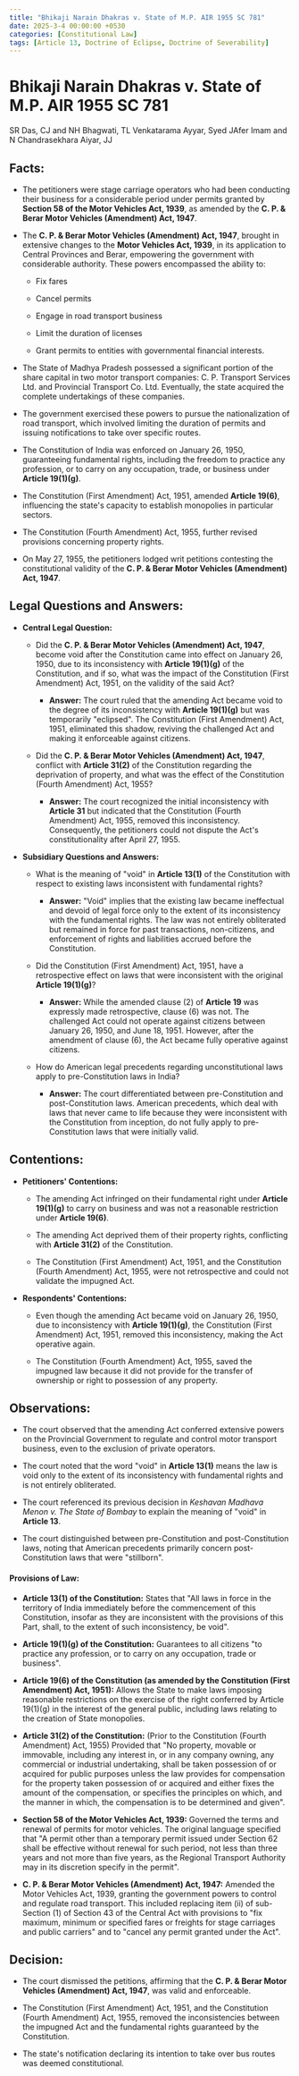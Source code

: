 ```yaml
---
title: "Bhikaji Narain Dhakras v. State of M.P. AIR 1955 SC 781"
date: 2025-3-4 00:00:00 +0530
categories: [Constitutional Law]
tags: [Article 13, Doctrine of Eclipse, Doctrine of Severability]
---
```



# Bhikaji Narain Dhakras v. State of M.P. AIR 1955 SC 781

SR Das, CJ and NH Bhagwati, TL Venkatarama Ayyar, Syed JAfer Imam and N Chandrasekhara Aiyar, JJ

## Facts:

*   The petitioners were stage carriage operators who had been conducting their business for a considerable period under permits granted by **Section 58 of the Motor Vehicles Act, 1939**, as amended by the **C. P. & Berar Motor Vehicles (Amendment) Act, 1947**.

*   The **C. P. & Berar Motor Vehicles (Amendment) Act, 1947**, brought in extensive changes to the **Motor Vehicles Act, 1939**, in its application to Central Provinces and Berar, empowering the government with considerable authority. These powers encompassed the ability to:

    *   Fix fares

    *   Cancel permits

    *   Engage in road transport business

    *   Limit the duration of licenses

    *   Grant permits to entities with governmental financial interests.

*   The State of Madhya Pradesh possessed a significant portion of the share capital in two motor transport companies: C. P. Transport Services Ltd. and Provincial Transport Co. Ltd. Eventually, the state acquired the complete undertakings of these companies.

*   The government exercised these powers to pursue the nationalization of road transport, which involved limiting the duration of permits and issuing notifications to take over specific routes.

*   The Constitution of India was enforced on January 26, 1950, guaranteeing fundamental rights, including the freedom to practice any profession, or to carry on any occupation, trade, or business under **Article 19(1)(g)**.

*   The Constitution (First Amendment) Act, 1951, amended **Article 19(6)**, influencing the state's capacity to establish monopolies in particular sectors.

*   The Constitution (Fourth Amendment) Act, 1955, further revised provisions concerning property rights.

*   On May 27, 1955, the petitioners lodged writ petitions contesting the constitutional validity of the **C. P. & Berar Motor Vehicles (Amendment) Act, 1947**.

## Legal Questions and Answers:

*   **Central Legal Question:**

    *   Did the **C. P. & Berar Motor Vehicles (Amendment) Act, 1947**, become void after the Constitution came into effect on January 26, 1950, due to its inconsistency with **Article 19(1)(g)** of the Constitution, and if so, what was the impact of the Constitution (First Amendment) Act, 1951, on the validity of the said Act?

        *   **Answer:** The court ruled that the amending Act became void to the degree of its inconsistency with **Article 19(1)(g)** but was temporarily "eclipsed". The Constitution (First Amendment) Act, 1951, eliminated this shadow, reviving the challenged Act and making it enforceable against citizens.

    *   Did the **C. P. & Berar Motor Vehicles (Amendment) Act, 1947**, conflict with **Article 31(2)** of the Constitution regarding the deprivation of property, and what was the effect of the Constitution (Fourth Amendment) Act, 1955?

        *   **Answer:** The court recognized the initial inconsistency with **Article 31** but indicated that the Constitution (Fourth Amendment) Act, 1955, removed this inconsistency. Consequently, the petitioners could not dispute the Act's constitutionality after April 27, 1955.

*   **Subsidiary Questions and Answers:**

    *   What is the meaning of "void" in **Article 13(1)** of the Constitution with respect to existing laws inconsistent with fundamental rights?

        *   **Answer:** "Void" implies that the existing law became ineffectual and devoid of legal force only to the extent of its inconsistency with the fundamental rights. The law was not entirely obliterated but remained in force for past transactions, non-citizens, and enforcement of rights and liabilities accrued before the Constitution.

    *   Did the Constitution (First Amendment) Act, 1951, have a retrospective effect on laws that were inconsistent with the original **Article 19(1)(g)**?

        *   **Answer:** While the amended clause (2) of **Article 19** was expressly made retrospective, clause (6) was not. The challenged Act could not operate against citizens between January 26, 1950, and June 18, 1951. However, after the amendment of clause (6), the Act became fully operative against citizens.

    *   How do American legal precedents regarding unconstitutional laws apply to pre-Constitution laws in India?

        *   **Answer:** The court differentiated between pre-Constitution and post-Constitution laws. American precedents, which deal with laws that never came to life because they were inconsistent with the Constitution from inception, do not fully apply to pre-Constitution laws that were initially valid.

## Contentions:

*   **Petitioners' Contentions:**

    *   The amending Act infringed on their fundamental right under **Article 19(1)(g)** to carry on business and was not a reasonable restriction under **Article 19(6)**.

    *   The amending Act deprived them of their property rights, conflicting with **Article 31(2)** of the Constitution.

    *   The Constitution (First Amendment) Act, 1951, and the Constitution (Fourth Amendment) Act, 1955, were not retrospective and could not validate the impugned Act.

*   **Respondents' Contentions:**

    *   Even though the amending Act became void on January 26, 1950, due to inconsistency with **Article 19(1)(g)**, the Constitution (First Amendment) Act, 1951, removed this inconsistency, making the Act operative again.

    *   The Constitution (Fourth Amendment) Act, 1955, saved the impugned law because it did not provide for the transfer of ownership or right to possession of any property.

## Observations:

*   The court observed that the amending Act conferred extensive powers on the Provincial Government to regulate and control motor transport business, even to the exclusion of private operators.

*   The court noted that the word "void" in **Article 13(1)** means the law is void only to the extent of its inconsistency with fundamental rights and is not entirely obliterated.

*   The court referenced its previous decision in *Keshavan Madhava Menon v. The State of Bombay* to explain the meaning of "void" in **Article 13**.

*   The court distinguished between pre-Constitution and post-Constitution laws, noting that American precedents primarily concern post-Constitution laws that were "stillborn".

#### Provisions of Law:

*   **Article 13(1) of the Constitution:** States that "All laws in force in the territory of India immediately before the commencement of this Constitution, insofar as they are inconsistent with the provisions of this Part, shall, to the extent of such inconsistency, be void".

*   **Article 19(1)(g) of the Constitution:** Guarantees to all citizens "to practice any profession, or to carry on any occupation, trade or business".

*   **Article 19(6) of the Constitution (as amended by the Constitution (First Amendment) Act, 1951):** Allows the State to make laws imposing reasonable restrictions on the exercise of the right conferred by Article 19(1)(g) in the interest of the general public, including laws relating to the creation of State monopolies.

*   **Article 31(2) of the Constitution:** (Prior to the Constitution (Fourth Amendment) Act, 1955) Provided that "No property, movable or immovable, including any interest in, or in any company owning, any commercial or industrial undertaking, shall be taken possession of or acquired for public purposes unless the law provides for compensation for the property taken possession of or acquired and either fixes the amount of the compensation, or specifies the principles on which, and the manner in which, the compensation is to be determined and given".

*   **Section 58 of the Motor Vehicles Act, 1939:** Governed the terms and renewal of permits for motor vehicles. The original language specified that "A permit other than a temporary permit issued under Section 62 shall be effective without renewal for such period, not less than three years and not more than five years, as the Regional Transport Authority may in its discretion specify in the permit".

*   **C. P. & Berar Motor Vehicles (Amendment) Act, 1947:** Amended the Motor Vehicles Act, 1939, granting the government powers to control and regulate road transport. This included replacing item (ii) of sub-Section (1) of Section 43 of the Central Act with provisions to "fix maximum, minimum or specified fares or freights for stage carriages and public carriers" and to "cancel any permit granted under the Act".

## Decision:

*   The court dismissed the petitions, affirming that the **C. P. & Berar Motor Vehicles (Amendment) Act, 1947**, was valid and enforceable.

*   The Constitution (First Amendment) Act, 1951, and the Constitution (Fourth Amendment) Act, 1955, removed the inconsistencies between the impugned Act and the fundamental rights guaranteed by the Constitution.

*   The state's notification declaring its intention to take over bus routes was deemed constitutional.
